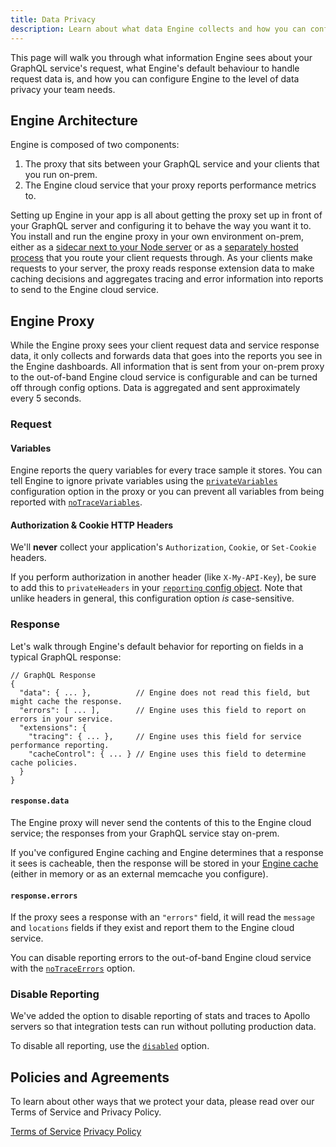 ```yaml
---
title: Data Privacy
description: Learn about what data Engine collects and how you can configure Engine to ignore PII and other sensitive information.
---
```


This page will walk you through what information Engine sees about your GraphQL service's request, what Engine's default behaviour to handle request data is, and how you can configure Engine to the level of data privacy your team needs.

## Engine Architecture

Engine is composed of two components:

1. The proxy that sits between your GraphQL service and your clients that you run on-prem.
1. The Engine cloud service that your proxy reports performance metrics to.

Setting up Engine in your app is all about getting the proxy set up in front of your GraphQL server and configuring it to behave the way you want it to. You install and run the engine proxy in your own environment on-prem, either as a [sidecar next to your Node server](./setup-node.html) or as a [separately hosted process](./setup-standalone.html) that you route your client requests through. As your clients make requests to your server, the proxy reads response extension data to make caching decisions and aggregates tracing and error information into reports to send to the Engine cloud service.

## Engine Proxy

While the Engine proxy sees your client request data and service response data, it only collects and forwards data that goes into the reports you see in the Engine dashboards. All information that is sent from your on-prem proxy to the out-of-band Engine cloud service is configurable and can be turned off through config options. Data is aggregated and sent approximately every 5 seconds.

### Request

#### Variables

Engine reports the query variables for every trace sample it stores. You can tell Engine to ignore private variables using the [`privateVariables`](./proxy-config.html#Reporting) configuration option in the proxy or you can prevent all variables from being reported with [`noTraceVariables`](./proxy-config.html#Reporting).

<h4 id="http-headers">Authorization & Cookie HTTP Headers</h4>

We'll **never** collect your application's `Authorization`, `Cookie`, or `Set-Cookie` headers.

If you perform authorization in another header (like `X-My-API-Key`), be sure to add this to `privateHeaders` in your [`reporting` config object](./proxy-config.html#mdg.engine.config.proto.Config.Reporting). Note that unlike headers in general, this configuration option *is* case-sensitive.

### Response

Let's walk through Engine's default behavior for reporting on fields in a typical GraphQL response:

```
// GraphQL Response
{
  "data": { ... },          // Engine does not read this field, but might cache the response.
  "errors": [ ... ],        // Engine uses this field to report on errors in your service.
  "extensions": {
    "tracing": { ... },     // Engine uses this field for service performance reporting.
    "cacheControl": { ... } // Engine uses this field to determine cache policies.
  }
} 
```

#### `response.data`

The Engine proxy will never send the contents of this to the Engine cloud service; the responses from your GraphQL service stay on-prem.

If you've configured Engine caching and Engine determines that a response it sees is cacheable, then the response will be stored in your [Engine cache](./caching.html#config.stores) (either in memory or as an external memcache you configure).

#### `response.errors`

If the proxy sees a response with an `"errors"` field, it will read the `message` and `locations` fields if they exist and report them to the Engine cloud service.

You can disable reporting errors to the out-of-band Engine cloud service with the [`noTraceErrors`](./proxy-config.html#Reporting) option.

<h3 id="disable-reporting" title="Disable Reporting">Disable Reporting</h3>

We've added the option to disable reporting of stats and traces to Apollo servers so that integration tests can run without polluting production data.

To disable all reporting, use the [`disabled`](./proxy-config.html#Reporting) option.

<h2 id="policies" title="Policies and Agreements">Policies and Agreements</h2>

To learn about other ways that we protect your data, please read over our Terms of Service and Privacy Policy.

[Terms of Service](https://www.apollographql.com/policies/terms)
[Privacy Policy](https://www.apollographql.com/policies/privacy)